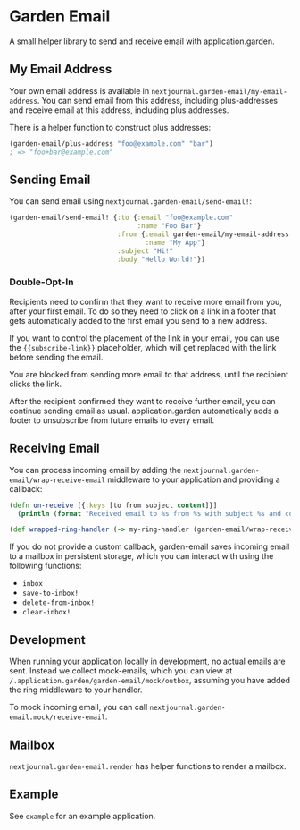# Garden Email

A small helper library to send and receive email with application.garden. 

## My Email Address

Your own email address is available in `nextjournal.garden-email/my-email-address`.
You can send email from this address, including plus-addresses and receive email at this address, including plus addresses.

There is a helper function to construct plus addresses:

```clojure {:nextjournal.clerk/code-listing true}
(garden-email/plus-address "foo@example.com" "bar")
; => "foo+bar@example.com"
```

## Sending Email

You can send email using `nextjournal.garden-email/send-email!`:

```clojure {:nextjournal.clerk/code-listing true}
(garden-email/send-email! {:to {:email "foo@example.com"
                                :name "Foo Bar"}
                           :from {:email garden-email/my-email-address
                                  :name "My App"}
                           :subject "Hi!"
                           :body "Hello World!"})
```

### Double-Opt-In

Recipients need to confirm that they want to receive more email from you, after your first email.
To do so they need to click on a link in a footer that gets automatically added to the first email you send to a new address.

If you want to control the placement of the link in your email, you can use the `{{subscribe-link}}` placeholder, which will get replaced with the link before sending the email.

You are blocked from sending more email to that address, until the recipient clicks the link.

After the recipient confirmed they want to receive further email, you can continue sending email as usual.
application.garden automatically adds a footer to unsubscribe from future emails to every email.


## Receiving Email

You can process incoming email by adding the `nextjournal.garden-email/wrap-receive-email` middleware to your application and providing a callback:

```clojure {:nextjournal.clerk/code-listing true}
(defn on-receive [{:keys [to from subject content]}]
  (println (format "Received email to %s from %s with subject %s and content %s." to from subject content)))

(def wrapped-ring-handler (-> my-ring-handler (garden-email/wrap-receive-email on-receive)))
```

If you do not provide a custom callback, garden-email saves incoming email to a mailbox in persistent storage, which you can interact with using the following functions:

- `inbox`
- `save-to-inbox!`
- `delete-from-inbox!`
- `clear-inbox!`

## Development

When running your application locally in development, no actual emails are sent. Instead we collect mock-emails, which you can view at `/.application.garden/garden-email/mock/outbox`, assuming you have added the ring middleware to your handler.

To mock incoming email, you can call `nextjournal.garden-email.mock/receive-email`.

## Mailbox

`nextjournal.garden-email.render` has helper functions to render a mailbox.

## Example

See `example` for an example application.
